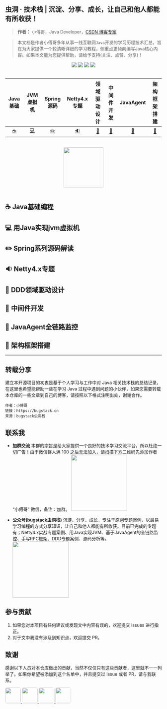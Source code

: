 ##  虫洞 · 技术栈 | 沉淀、分享、成长，让自己和他人都能有所收获！

> **作者：** 小傅哥，Java Developer，[CSDN 博客专家](https://bugstack.blog.csdn.net)

> 本文档是作者小傅哥多年从事一线互联网```Java```开发的学习历程技术汇总，旨在为大家提供一个较清晰详细的学习教程，侧重点更倾向编写Java核心内容。如果本文能为您提供帮助，请给予支持(关注、点赞、分享)！

<div align="center">
<a href="https://github.com/fuzhengwei/itstack"><img src="https://badgen.net/github/stars/fuzhengwei/itstack?icon=github&color=4ab8a1"></a>
<a href="https://itstack.org/_media/qrcode.png?x-oss-process=style/may"><img src="https://badgen.net/github/forks/fuzhengwei/itstack?icon=github&color=4ab8a1"></a>
<a href="https://itstack.org" target="_blank"><img src="https://itstack.org/_media/onlinebook.svg"></a>
<a href="https://itstack.org/_media/qrcode.png?x-oss-process=style/may"><img src="https://itstack.org/_media/wxbugstack.svg"></a>
</div>
<br/>

| Java基础 | JVM虚拟机| Spring源码 | Netty4.x专题 | 领域驱动设计 | 中间件开发 | JavaAgent | 架构框架搭建 | 
| :---: |  :---: |  :---: |  :---: |  :---: |  :---: |  :---: |  :---: | 
| [:coffee:](#coffee-Java基础编程) | [:computer:](#用Java实现jvm虚拟机) | [:pencil2:](#pencil2-Spring系列源码解读) | [:sound:](#sound-Netty4.x专题) | [:triangular_ruler:](#triangular_ruler-DDD领域驱动设计) | [:electric_plug:](#electric_plug-中间件开发) | [:ghost:](#ghost-JavaAgent全链路监控) | [:art:](#art-架构框架搭建) |

<br/>
<div align="center">
    <img src="https://itstack.org/_media/icon.svg" width="128px">
</div>
<br/>  

## :coffee: Java基础编程

## :computer: 用Java实现jvm虚拟机

## :pencil2: Spring系列源码解读

## :sound: Netty4.x专题

## :triangular_ruler: DDD领域驱动设计

## :electric_plug: 中间件开发

## :ghost: JavaAgent全链路监控

## :art: 架构框架搭建

---

##  转载分享

建立本开源项目的初衷是基于个人学习与工作中对 Java 相关技术栈的总结记录，在这里也希望能帮助一些在学习 Java 过程中遇到问题的小伙伴，如果您需要转载本仓库的一些文章到自己的博客，请按照以下格式注明出处，谢谢合作。

```
作者：小傅哥
链接：https://bugstack.cn
来源：bugstack虫洞栈
```

## 联系我

- **加群交流**
    本群的宗旨是给大家提供一个良好的技术学习交流平台，所以杜绝一切广告！由于微信群人满 100 之后无法加入，请扫描下方二维码先添加作者 “小傅哥” 微信，备注：加群。
    <img src="https://itstack.org/_media/fustack.png?x-oss-process=style/may" width="180" height="180"/>

- **公众号(bugstack虫洞栈)**
    沉淀、分享、成长，专注于原创专题案例，以最易学习编程的方式分享知识，让自己和他人都能有所收获。目前已完成的专题有；Netty4.x实战专题案例、用Java实现JVM、基于JavaAgent的全链路监控、手写RPC框架、DDD专题案例、源码分析等。
    <img src="https://itstack.org/_media/qrcode.png?x-oss-process=style/may" width="180" height="180"/>

## 参与贡献

1. 如果您对本项目有任何建议或发现文中内容有误的，欢迎提交 issues 进行指正。
2. 对于文中我没有涉及到知识点，欢迎提交 PR。

## 致谢

感谢以下人员对本仓库做出的贡献，当然不仅仅只有这些贡献者，这里就不一一列举了。如果你希望被添加到这个名单中，并且提交过 Issue 或者 PR，请与我联系。

<a href="https://github.com/linw7">
    <img src="https://avatars0.githubusercontent.com/u/3761578?s=460&v=4" style="border-radius:5px" width="50px">
</a> 
<a href="https://github.com/g10guang">
    <img src="https://avatars0.githubusercontent.com/u/30902679?s=400&v=4" style="border-radius:5px" width="50px">
</a> 
<a href="https://github.com/g10guang">
    <img src="https://avatars2.githubusercontent.com/u/24491006?s=460&v=4" style="border-radius:5px" width="50px">
</a> 
<a href="https://github.com/g10guang">
    <img src="https://avatars1.githubusercontent.com/u/57205940?s=180&v=4" style="border-radius:5px" width="50px">
</a>
